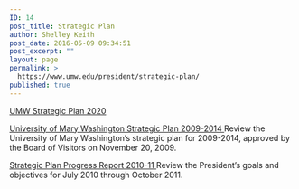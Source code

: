 ```yaml
---
ID: 14
post_title: Strategic Plan
author: Shelley Keith
post_date: 2016-05-09 09:34:51
post_excerpt: ""
layout: page
permalink: >
  https://www.umw.edu/president/strategic-plan/
published: true
---
```

<a href="http://provost.umw.edu/files/2016/03/UMW2020.pdf">UMW Strategic Plan 2020</a>

<a href="http://president.umw.edu/wp-content/blogs.dir/181/files/2011/09/UMW-Strategic-Plan-2009-2014.pdf">University of Mary Washington Strategic Plan 2009-2014
</a>Review the University of Mary Washington’s strategic plan for 2009-2014, approved by the Board of Visitors on November 20, 2009.

<a href="http://president.umw.edu/wp-content/blogs.dir/181/files/2012/04/Goals-July-2010-Updates-October-2011-Final.pdf">Strategic Plan Progress Report 2010-11
</a>Review the President’s goals and objectives for July 2010 through October 2011.